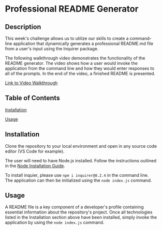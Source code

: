 # Professional README Generator

## Description

This week's challenge allows us to utilize our skills to create a command-line application that dynamically generates a professional README.md file from a user's input using the Inquirer package.

The following walkthrough video demonstrates the functionality of the README generator. The video shows how a user would invoke the application from the command line and how they would enter responses to all of the prompts. In the end of the video, a finished README is presented. 

[Link to Video Walkthrough](https://drive.google.com/file/d/1Js2yO4WfNZ61WglaFunsoG082SO7as3j/view)

## Table of Contents
[Installation](#installation)


[Usage](#usage)


## Installation

Clone the repository to your local environment and open in any source code editor (VS Code for example). 

The user will need to have Node.js installed. Follow the instructions outlined in the [Node Installation Guide](https://coding-boot-camp.github.io/full-stack/nodejs/how-to-install-nodejs).

To install inquier, please use `npm i inquirer@8.2.4` in the command line. The application can then be initialized using the `node index.js` command. 

## Usage

A README file is a key component of a developer's profile containing essential information about the repository's project. Once all technologies listed in the Installation section above have been installed, simply invoke the application by using the `node index.js` command. 

